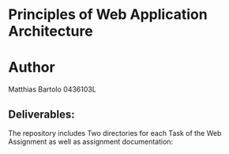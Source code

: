 # Principles of Web Application Architecture

# Author
Matthias Bartolo 0436103L

## Deliverables:
The repository includes Two directories for each Task of the Web Assignment as well as assignment documentation:<br />

